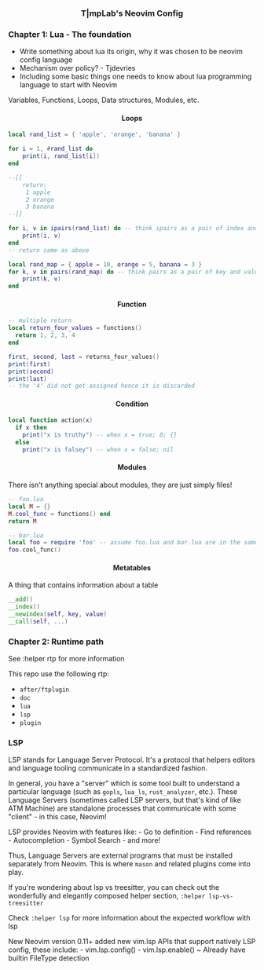 <h3 align="center"> T|mpLab's Neovim Config </h3>

### Chapter 1: Lua - The foundation

- Write something about lua its origin, why it was chosen to be neovim config language
- Mechanism over policy? - Tjdevries
- Including some basic things one needs to know about lua programming language to start with Neovim

Variables, Functions, Loops, Data structures, Modules, etc.

<h4 align="center">Loops</h4>
<p></p>

```lua
local rand_list = { 'apple', 'orange', 'banana' }

for i = 1, #rand_list do
    print(i, rand_list[i])
end

--[[
    return:
     1 apple
     2 orange
     3 banana
--]]

for i, v in ipairs(rand_list) do -- think ipairs as a pair of index and value
    print(i, v)
end
-- return same as above

local rand_map = { apple = 10, orange = 5, banana = 3 }
for k, v in pairs(rand_map) do -- think pairs as a pair of key and value
    print(k, v)
end
```

<h4 align="center">Function</h4>

```lua
-- multiple return
local return_four_values = functions()
  return 1, 2, 3, 4
end

first, second, last = returns_four_values()
print(first)
print(second)
print(last)
-- the '4' did not get assigned hence it is discarded
```

<h4 align="center">Condition</h4>

```lua
local function action(x)
  if x then
    print("x is truthy") -- when x = true; 0; {}
  else
    print("x is falsey") -- when x = false; nil
```

<h4 align="center">Modules</h4>

There isn't anything special about modules, they are just simply files!

```lua
-- foo.lua
local M = {}
M.cool_func = functions() end
return M
```

```lua
-- bar.lua
local foo = require 'foo' -- assume foo.lua and bar.lua are in the same directories
foo.cool_func()
```

<h4 align="center">Metatables</h4>

A thing that contains information about a table

```lua
__add()
__index()
__newindex(self, key, value)
__call(self, ...)
```

### Chapter 2: Runtime path

See :helper rtp for more information

This repo use the following rtp:

- `after/ftplugin`
- `doc`
- `lua`
- `lsp`
- `plugin`

<h3>LSP</h3>

LSP stands for Language Server Protocol. It's a protocol that helpers editors
and language tooling communicate in a standardized fashion.

In general, you have a "server" which is some tool built to understand a particular
language (such as `gopls`, `lua_ls`, `rust_analyzer`, etc.). These Language Servers
(sometimes called LSP servers, but that's kind of like ATM Machine) are standalone
processes that communicate with some "client" - in this case, Neovim!

LSP provides Neovim with features like: - Go to definition - Find references - Autocompletion - Symbol Search - and more!

Thus, Language Servers are external programs that must be installed separately from
Neovim. This is where `mason` and related plugins come into play.

If you're wondering about lsp vs treesitter, you can check out the wonderfully
and elegantly composed helper section, `:helper lsp-vs-treesitter`

Check `:helper lsp` for more information about the expected workflow with lsp

New Neovim version 0.11+ added new vim.lsp APIs that support natively LSP config, these include: - vim.lsp.config() - vim.lsp.enable() ~ Already have builtin FileType detection

